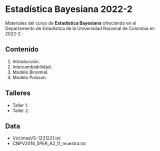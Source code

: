 # Estadística Bayesiana 2022-2

Materiales del curso de **Estadística Bayesiana** ofreciendo en el Departamento de Estadística de la Universidad Nacional de Colombia en 2022-2.

## Contenido

1. Introducción.
2. Intercambiabilidad.
3. Modelo Binomial.
4. Modelo Poisson.

## Talleres

- Taller 1.
- Taller 2.

## Data

- VictimasVS-1231221.txt
- CNPV2018_5PER_A2_11_muestra.txt
